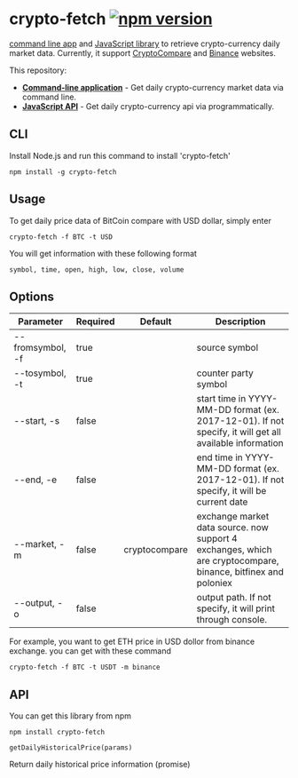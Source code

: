 # crypto-fetch [![npm version](https://badge.fury.io/js/crypto-fetch.svg)](https://badge.fury.io/js/crypto-fetch)

[command line app](#cli) and [JavaScript library](#api) to retrieve crypto-currency daily market data. Currently, it support [CryptoCompare](https://www.cryptocompare.com/) and [Binance](https://www.binance.com/) websites. 

This repository:
- [**Command-line application**](#cli) - Get daily crypto-currency market data via command line.
- [**JavaScript API**](#api) - Get daily crypto-currency api via programmatically.

## CLI

Install Node.js and run this command to install 'crypto-fetch'

```
npm install -g crypto-fetch
```

## Usage

To get daily price data of BitCoin compare with USD dollar, simply enter
```
crypto-fetch -f BTC -t USD
```
You will get information with these following format
```
symbol, time, open, high, low, close, volume
```

## Options

|Parameter|Required|Default|Description|
|---------|--------|-------|-----------|
| --fromsymbol, -f | true |  | source symbol |
| --tosymbol, -t | true |  | counter party symbol|
| --start, -s | false|  | start time in YYYY-MM-DD format (ex. 2017-12-01). If not specify, it will get all available information |
| --end, -e | false |  | end time in YYYY-MM-DD format (ex. 2017-12-01). If not specify, it will be current date
| --market, -m | false | cryptocompare | exchange market data source. now support 4 exchanges, which are cryptocompare, binance, bitfinex and poloniex|
| --output, -o | false |  | output path. If not specify, it will print through console.

For example, you want to get ETH price in USD dollor from binance exchange. you can get with these command
```
crypto-fetch -f BTC -t USDT -m binance
``` 

## API

You can get this library from npm
```
npm install crypto-fetch
```

```
getDailyHistoricalPrice(params)
```
Return daily historical price information (promise)


